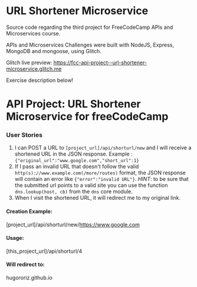 # URL Shortener Microservice

Source code regarding the third project for FreeCodeCamp APIs and Microservices course.

APIs and Microservices Challenges were built with NodeJS, Express, MongoDB and mongoose, using Glitch.

Glitch live preview: https://fcc-api-project--url-shortener-microservice.glitch.me

Exercise description below!

# API Project: URL Shortener Microservice for freeCodeCamp

### User Stories

1. I can POST a URL to `[project_url]/api/shorturl/new` and I will receive a shortened URL in the JSON response. Example : `{"original_url":"www.google.com","short_url":1}`
2. If I pass an invalid URL that doesn't follow the valid `http(s)://www.example.com(/more/routes)` format, the JSON response will contain an error like `{"error":"invalid URL"}`. *HINT*: to be sure that the submitted url points to a valid site you can use the function `dns.lookup(host, cb)` from the `dns` core module.
3. When I visit the shortened URL, it will redirect me to my original link.

#### Creation Example:

[project_url]/api/shorturl/new/https://www.google.com

#### Usage:

[this_project_url]/api/shorturl/4

#### Will redirect to:

hugororiz.github.io